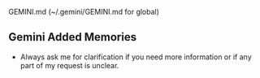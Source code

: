GEMINI.md (~/.gemini/GEMINI.md for global)
## Gemini Added Memories
- Always ask me for clarification if you need more information or if any part of my request is unclear.
